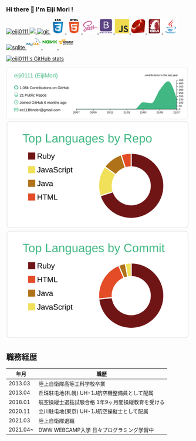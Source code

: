 ### Hi there 👋 I'm Eiji Mori !

<p align="left"> 
  <a href="https://github.com/eiji0111/eiji0111/">
    <img src="https://komarev.com/ghpvc/?username=eiji0111" alt="eiji0111" />
  </a>
  <a href="http://twitter.com/dmm_Mori">
    <img height="20" src="https://img.shields.io/twitter/follow/dmm_Mori?label=Twitter&logo=twitter&style=flat" />
  </a>
<!--   <a href="https://github.com/eiji0111">
    <img height="20" src="https://img.shields.io/github/followers/eiji0111?label=follow&logo=github&style=flat" />
  </a>
  <a href="http://qiita.com/ee_111">
    <img height="20" src="https://qiita-badge.apiapi.app/s/ee_111/posts.svg" />
  </a> -->
  <a href="https://git-scm.com/" target="_blank">
    <img src="https://www.vectorlogo.zone/logos/git-scm/git-scm-icon.svg" alt="git" width="40" height="40"/>
  </a>
  <a href="https://www.w3schools.com/css/" target="_blank">
    <img src="https://raw.githubusercontent.com/devicons/devicon/master/icons/css3/css3-original-wordmark.svg" alt="css3" width="40" height="40"/>
  </a>
  <a href="https://www.w3.org/html/" target="_blank">
    <img src="https://raw.githubusercontent.com/devicons/devicon/master/icons/html5/html5-original-wordmark.svg" alt="html5" width="40" height="40"/>
  </a>
  <a href="https://sass-lang.com" target="_blank">
    <img src="https://raw.githubusercontent.com/devicons/devicon/master/icons/sass/sass-original.svg" alt="sass" width="40" height="40"/>
  </a>
  <a href="https://getbootstrap.com" target="_blank">
    <img src="https://raw.githubusercontent.com/devicons/devicon/master/icons/bootstrap/bootstrap-plain-wordmark.svg" alt="bootstrap" width="40" height="40"/>
  </a>
  <a href="https://developer.mozilla.org/en-US/docs/Web/JavaScript" target="_blank">
    <img src="https://raw.githubusercontent.com/devicons/devicon/master/icons/javascript/javascript-original.svg" alt="javascript" width="40" height="40"/>
  </a>
  <a href="https://www.ruby-lang.org/en/" target="_blank">
    <img src="https://raw.githubusercontent.com/devicons/devicon/master/icons/ruby/ruby-original.svg" alt="ruby" width="40" height="40"/>
  </a>
  <a href="https://rubyonrails.org" target="_blank">
    <img src="https://raw.githubusercontent.com/devicons/devicon/master/icons/rails/rails-original-wordmark.svg" alt="rails" width="40" height="40"/>
  </a>
  <a href="https://www.java.com" target="_blank">
    <img src="https://raw.githubusercontent.com/devicons/devicon/master/icons/java/java-original.svg" alt="java" width="40" height="40"/>
  </a>
  <a href="https://www.sqlite.org/" target="_blank">
    <img src="https://www.vectorlogo.zone/logos/sqlite/sqlite-icon.svg" alt="sqlite" width="40" height="40"/>
  </a>
  <a href="https://www.mysql.com/" target="_blank">
    <img src="https://raw.githubusercontent.com/devicons/devicon/master/icons/mysql/mysql-original-wordmark.svg" alt="mysql" width="40" height="40"/>
  </a>
  <a href="https://www.nginx.com" target="_blank">
    <img src="https://raw.githubusercontent.com/devicons/devicon/master/icons/nginx/nginx-original.svg" alt="nginx" width="40" height="40"/>
  </a>
  <a href="https://aws.amazon.com" target="_blank">
    <img src="https://raw.githubusercontent.com/devicons/devicon/master/icons/amazonwebservices/amazonwebservices-original-wordmark.svg" alt="aws" width="40" height="40"/>
  </a>
</p>

[![eiji0111's GitHub stats](https://github-readme-stats.vercel.app/api?username=eiji0111&show_icons=true&hide_border=true&theme=vue)](https://github.com/eiji0111/eiji0111)

[![](https://raw.githubusercontent.com/eiji0111/eiji0111/main/profile-summary-card-output/vue/0-profile-details.svg)](https://github.com/vn7n24fzkq/github-profile-summary-cards)
[![](https://raw.githubusercontent.com/eiji0111/eiji0111/main/profile-summary-card-output/vue/1-repos-per-language.svg)](https://github.com/vn7n24fzkq/github-profile-summary-cards)
[![](https://raw.githubusercontent.com/eiji0111/eiji0111/main/profile-summary-card-output/vue/2-most-commit-language.svg)](https://github.com/vn7n24fzkq/github-profile-summary-cards)

## 職務経歴
|年月 |職歴 |
----|----
|2013.03 |陸上自衛隊高等工科学校卒業 |
|2013.04 |丘珠駐屯地(札幌) UH-1J航空機整備員として配属 |
|2018.01 |航空操縦士選抜試験合格 1年9ヶ月間操縦教育を受ける |
|2020.11 |立川駐屯地(東京) UH-1J航空操縦士として配属 |
|2021.03 |陸上自衛隊退職 |
|2021.04~ |DWW WEBCAMP入学 日々プログラミング学習中|
